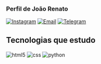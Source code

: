 ### Perfil de João Renato


[![Instagram](https://img.shields.io/badge/Instagram-FF0069.svg?style=for-the-badge&logo=Instagram&logoColor=white)](https://instagram.com/joao.renato_)
[![Email](https://img.shields.io/badge/Gmail-EA4335.svg?style=for-the-badge&logo=Gmail&logoColor=white)](https://gmail.com/joaoarenatoalmeida2018@gmail.com)
[![Telegram](https://img.shields.io/badge/Telegram-26A5E4.svg?style=for-the-badge&logo=Telegram&logoColor=white)](https://t.me/jao_renato)


## Tecnologias que estudo

<div style="display: inline_block>
  <img align="center" alt="C" src="https://img.shields.io/badge/C-A8B9CC.svg?style=for-the-badge&logo=C&logoColor=black" />
  <img align="center" alt="html5" src="https://img.shields.io/badge/HTML5-E34F26.svg?style=for-the-badge&logo=HTML5&logoColor=white" />
  <img align="center" alt="css" src="https://img.shields.io/badge/CSS-663399.svg?style=for-the-badge&logo=CSS&logoColor=white" />
  <img align="center" alt="python" src="https://img.shields.io/badge/Python-3776AB.svg?style=for-the-badge&logo=Python&logoColor=white" />
</div>
